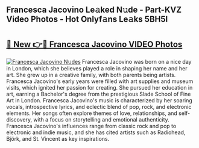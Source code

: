 ## Francesca Jacovino Le𝚊ked N𝚞de - Part-KVZ Video Photos - Hot Onlyf𝚊ns Le𝚊ks 5BH5l

# <h2><a href="http://ab8220.deff.icu/?id=Francesca+Jacovino">🔗 New 👉🔴 Francesca Jacovino VIDEO Photos</a></h2>

[![Francesca Jacovino N𝚞des](https://i.imgur.com/rIISA9y.gif)](http://ab8220.deff.icu/?id=Francesca+Jacovino)
Francesca Jacovino was born on a nice day in London, which she believes played a role in shaping her name and her art. She grew up in a creative family, with both parents being artists. Francesca Jacovino's early years were filled with art supplies and museum visits, which ignited her passion for creating. She pursued her education in art, earning a Bachelor's degree from the prestigious Slade School of Fine Art in London. Francesca Jacovino's music is characterized by her soaring vocals, introspective lyrics, and eclectic blend of pop, rock, and electronic elements. Her songs often explore themes of love, relationships, and self-discovery, with a focus on storytelling and emotional authenticity. Francesca Jacovino's influences range from classic rock and pop to electronic and indie music, and she has cited artists such as Radiohead, Björk, and St. Vincent as key inspirations.
